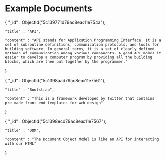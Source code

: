 
# Example Documents
{
    "_id" : ObjectId("5c139771d79ac8eac11e754a"),
    
    "title" : "API",
    
    "content" : "API stands for Application Programming Interface. It is a set of subroutine definitions, communication protocols, and tools for building software. In general terms, it is a set of clearly defined methods of communication among various components. A good API makes it easier to develop a computer program by providing all the building blocks, which are then put together by the programmer."
}


{
    "_id" : ObjectId("5c1398aad79ac8eac11e7561"),
    
    "title" : "Bootstrap",
    
    "content" : "This is a framework developed by Twitter that contains pre-made front-end templates for web design"
}


{
    "_id" : ObjectId("5c1398ecd79ac8eac11e7567"),
    
    "title" : "DOM",
    
    "content" : "The Document Object Model is like an API for interacting with our HTML"
}
